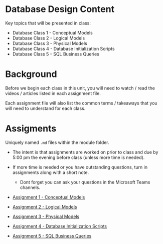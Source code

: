 # Database Design Content

Key topics that will be presented in class:

* Database Class 1 - Conceptual Models
* Database Class 2 - Logical Models
* Database Class 3 - Physical Models
* Database Class 4 - Database Initialization Scripts
* Database Class 5 - SQL Business Queries

# Background

Before we begin each class in this unit, you will need to watch / read the videos / articles listed in each assignment file.

Each assignment file will also list the common terms / takeaways that you will need to understand for each class.

# Assigments

Uniquely named `.md` files within the module folder.
* The intent is that assignments are worked on prior to class and due by 5:00 pm the evening before class (unless more time is needed).
* If more time is needed or you have outstanding questions, turn in assignments along with a short note.
  - Dont forget you can ask your questions in the Microsoft Teams channels.

* [Assignment 1 - Conceptual Models](1A_Assignment_Conceptual_Model.md)
* [Assignment 2 - Logical Models](2A_Assignment_Logical_Model.md)
* [Assignment 3 - Physical Models](Assignment-3.md)
* [Assignment 4 - Database Initialization Scripts](Assignment-4.md)
* [Assignment 5 - SQL Business Queries](Assignment-5.md)
